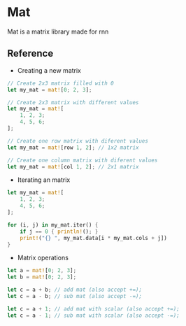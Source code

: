 # Mat
Mat is a matrix library made for rnn

## Reference

- Creating a new matrix
```rs
// Create 2x3 matrix filled with 0
let my_mat = mat![0; 2, 3];

// Create 2x3 matrix with different values
let my_mat = mat![
    1, 2, 3;
    4, 5, 6;
];

// Create one row matrix with diferent values
let my_mat = mat![row 1, 2]; // 1x2 matrix

// Create one column matrix with diferent values
let my_mat = mat![col 1, 2]; // 2x1 matrix
```

- Iterating an matrix
```rs
let my_mat = mat![
    1, 2, 3;
    4, 5, 6;
];

for (i, j) in my_mat.iter() {
    if j == 0 { println!(); }
    print!("{} ", my_mat.data[i * my_mat.cols + j])
}
```

- Matrix operations
```rs
let a = mat![0; 2, 3];
let b = mat![0; 2, 3];

let c = a + b; // add mat (also accept +=);
let c = a - b; // sub mat (also accept -=);

let c = a + 1; // add mat with scalar (also accept +=);
let c = a - 1; // sub mat with scalar (also accept -=);
```
